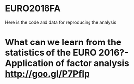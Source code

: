 # EURO2016FA
Here is the code and data for reproducing the analysis

# What can we learn from the statistics of the EURO 2016?- Application of factor analysis http://goo.gl/P7Pflp

